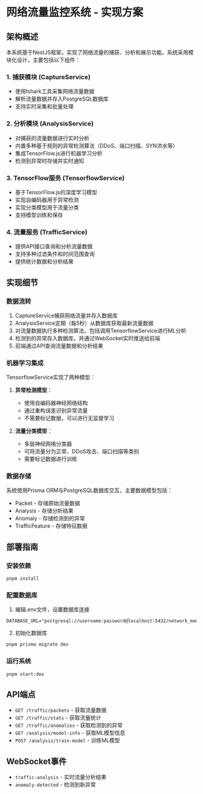 # 网络流量监控系统 - 实现方案

## 架构概述

本系统基于NestJS框架，实现了网络流量的捕获、分析和展示功能。系统采用模块化设计，主要包括以下组件：

### 1. 捕获模块 (CaptureService)
- 使用tshark工具采集网络流量数据
- 解析流量数据并存入PostgreSQL数据库
- 支持实时采集和批量处理

### 2. 分析模块 (AnalysisService)
- 对捕获的流量数据进行实时分析
- 内置多种基于规则的异常检测算法（DDoS、端口扫描、SYN洪水等）
- 集成TensorFlow.js进行机器学习分析
- 检测到异常时存储并实时通知

### 3. TensorFlow服务 (TensorflowService)
- 基于TensorFlow.js的深度学习模型
- 实现自编码器用于异常检测
- 实现分类模型用于流量分类
- 支持模型训练和保存

### 4. 流量服务 (TrafficService)
- 提供API接口查询和分析流量数据
- 支持多种过滤条件和时间范围查询
- 提供统计数据和分析结果

## 实现细节

### 数据流转

1. CaptureService捕获网络流量并存入数据库
2. AnalysisService定期（每5秒）从数据库获取最新流量数据
3. 对流量数据执行多种检测算法，包括调用TensorflowService进行ML分析
4. 检测到的异常存入数据库，并通过WebSocket实时推送给前端
5. 前端通过API查询流量数据和分析结果

### 机器学习集成

TensorflowService实现了两种模型：

1. **异常检测模型**：
   - 使用自编码器神经网络结构
   - 通过重构误差识别异常流量
   - 不需要标记数据，可以进行无监督学习

2. **流量分类模型**：
   - 多层神经网络分类器
   - 可将流量分为正常、DDoS攻击、端口扫描等类别
   - 需要标记数据进行训练

### 数据存储

系统使用Prisma ORM与PostgreSQL数据库交互，主要数据模型包括：

- Packet - 存储原始流量数据
- Analysis - 存储分析结果
- Anomaly - 存储检测到的异常
- TrafficFeature - 存储特征数据

## 部署指南

### 安装依赖

```bash
pnpm install
```

### 配置数据库

1. 编辑.env文件，设置数据库连接

```
DATABASE_URL="postgresql://username:password@localhost:5432/network_monitoring"
```

2. 初始化数据库

```bash
pnpm prisma migrate dev
```

### 运行系统

```bash
pnpm start:dev
```

## API端点

- `GET /traffic/packets` - 获取流量数据
- `GET /traffic/stats` - 获取流量统计
- `GET /traffic/anomalies` - 获取检测到的异常
- `GET /analysis/model-info` - 获取ML模型信息
- `POST /analysis/train-model` - 训练ML模型

## WebSocket事件

- `traffic-analysis` - 实时流量分析结果
- `anomaly-detected` - 检测到新异常 